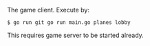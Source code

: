 The game client. Execute by:

`$ go run git go run main.go planes lobby`

This requires game server to be started already.
